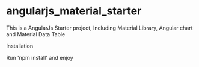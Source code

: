 # angularjs_material_starter
This is a AngularJs Starter project, Including Material Library, Angular chart and Material Data Table

Installation

Run 'npm install' and enjoy
